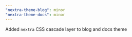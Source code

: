 ```yaml
---
"nextra-theme-blog": minor
"nextra-theme-docs": minor
---
```


Added `nextra` CSS cascade layer to blog and docs theme
